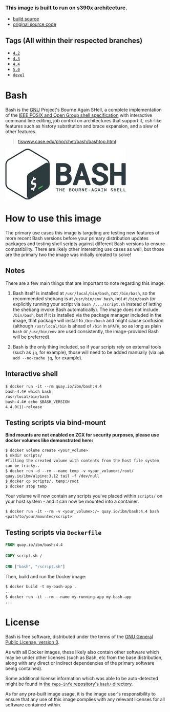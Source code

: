 ### This image is built to run on s390x architecture.
-    [build source](https://github.com/korpx-z/docker-bash)
-    [original source code](https://github.com/tianon/docker-bash)

## Tags (All within their respected branches)
-	[`4.2`](https://travis-ci.com/korpx-z/docker-bash.svg?branch=4.2)
-	[`4.3`](https://travis-ci.com/korpx-z/docker-bash.svg?branch=4.3)
-	[`4.4`](https://travis-ci.com/korpx-z/docker-bash.svg?branch=4.4)
-	[`5.0`](https://travis-ci.com/korpx-z/docker-bash.svg?branch=5.0)
-	[`devel`](https://travis-ci.com/korpx-z/docker-bash.svg?branch=devel)

# Bash

Bash is the [GNU](http://www.gnu.org/) Project's Bourne Again SHell, a complete implementation of the [IEEE POSIX and Open Group shell specification](http://www.opengroup.org/onlinepubs/9699919799/nfindex.html) with interactive command line editing, job control on architectures that support it, csh-like features such as history substitution and brace expansion, and a slew of other features.

> [tiswww.case.edu/php/chet/bash/bashtop.html](https://tiswww.case.edu/php/chet/bash/bashtop.html)

![logo](https://raw.githubusercontent.com/docker-library/docs/5cb6fef6ed317e5af7e1e14e64c18c2b81657e81/bash/logo.png)

# How to use this image

The primary use cases this image is targeting are testing new features of more recent Bash versions before your primary distribution updates packages and testing shell scripts against different Bash versions to ensure compatibility. There are likely other interesting use cases as well, but those are the primary two the image was initially created to solve!

## Notes

There are a few main things that are important to note regarding this image:

1.	Bash itself is installed at `/usr/local/bin/bash`, not `/bin/bash`, so the recommended shebang is `#!/usr/bin/env bash`, not `#!/bin/bash` (or explicitly running your script via `bash /.../script.sh` instead of letting the shebang invoke Bash automatically). The image does not include `/bin/bash`, but if it is installed via the package manager included in the image, that package will install to `/bin/bash` and might cause confusion (although `/usr/local/bin` is ahead of `/bin` in `$PATH`, so as long as plain `bash` or `/usr/bin/env` are used consistently, the image-provided Bash will be preferred).

2.	Bash is the only thing included, so if your scripts rely on external tools (such as `jq`, for example), those will need to be added manually (via `apk add --no-cache jq`, for example).

## Interactive shell

```console
$ docker run -it --rm quay.io/ibm/bash:4.4
bash-4.4# which bash
/usr/local/bin/bash
bash-4.4# echo $BASH_VERSION
4.4.0(1)-release
```

## Testing scripts via bind-mount
**Bind mounts are not enabled on ZCX for security purposes, please use docker volumes like demonstrated here:**
```console
$ docker volume create <your_volume>
$ mkdir scripts/
#filling the created volume with contents from the host file system can be tricky..
$ docker run -d --rm --name temp -v <your_volume>:/root/ quay.io/ibm/alpine:3.12 tail -f /dev/null
$ docker cp scripts/. temp:/root
$ docker stop temp
```

Your volume will now contain any scripts you've placed within `scripts/` on your host system - and it can now be mounted into a container.

```console
$ docker run -it --rm -v <your_volume>:/~ quay.io/ibm/bash:4.4 bash <path/to/your/mounted/script>
```

## Testing scripts via `Dockerfile`

```dockerfile
FROM quay.io/ibm/bash:4.4

COPY script.sh /

CMD ["bash", "/script.sh"]
```

Then, build and run the Docker image:

```console
$ docker build -t my-bash-app .
...
$ docker run -it --rm --name my-running-app my-bash-app
...
```

# License

Bash is free software, distributed under the terms of the [GNU General Public License, version 3](http://www.gnu.org/licenses/gpl.html).

As with all Docker images, these likely also contain other software which may be under other licenses (such as Bash, etc from the base distribution, along with any direct or indirect dependencies of the primary software being contained).

Some additional license information which was able to be auto-detected might be found in [the `repo-info` repository's `bash/` directory](https://github.com/docker-library/repo-info/tree/master/repos/bash).

As for any pre-built image usage, it is the image user's responsibility to ensure that any use of this image complies with any relevant licenses for all software contained within.
